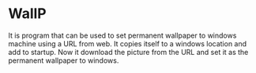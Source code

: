 # WallP
It is program that can be used to set permanent wallpaper to windows machine using a URL from web.
It copies itself to a windows location and add to startup. Now it download the picture from the URL and set it as the permanent wallpaper to windows.
